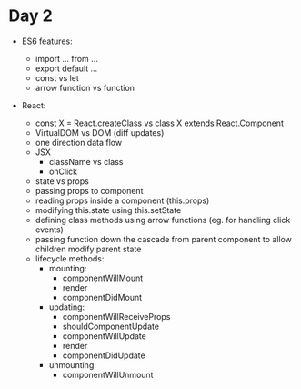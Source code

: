 # Day 2

- ES6 features:
  - import ... from ...
  - export default ...
  - const vs let
  - arrow function vs function
  
- React:
  - const X = React.createClass vs class X extends React.Component
  - VirtualDOM vs DOM (diff updates)
  - one direction data flow
  - JSX
    - className vs class
    - onClick
  - state vs props
  - passing props to component
  - reading props inside a component (this.props)
  - modifying this.state using this.setState
  - defining class methods using arrow functions (eg. for handling click events)
  - passing function down the cascade from parent component 
    to allow children modify parent state
  - lifecycle methods:
    - mounting:
      - componentWillMount
      - render
      - componentDidMount
    - updating:
      - componentWillReceiveProps
      - shouldComponentUpdate
      - componentWillUpdate
      - render
      - componentDidUpdate
    - unmounting:
      - componentWillUnmount